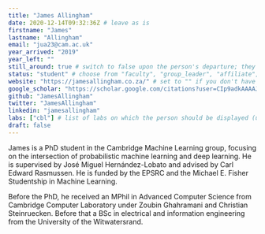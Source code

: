 ```yaml
---
title: "James Allingham"
date: 2020-12-14T09:32:36Z # leave as is
firstname: "James"
lastname: "Allingham"
email: "jua23@cam.ac.uk"
year_arrived: "2019"
year_left: ""
still_around: true # switch to false upon the person's departure; they will then appear as Alumnus
status: "student" # choose from "faculty", "group_leader", "affiliate", "postdoc", "student", "visitor", "support", "admin"
website: "https://jamesallingham.co.za/" # set to "" if you don't have one
google_scholar: "https://scholar.google.com/citations?user=CIp9adkAAAAJ&hl=en&oi=ao"
github: "JamesAllingham"
twitter: "JamesAllingham"
linkedin: "jamesallingham"
labs: ["cbl"] # list of labs on which the person should be displayed (use "cbl" to display on the main CBL website, and the PI's lastname (lowercase) for individual lab's websites, e.g. "hennequin")
draft: false
---
```


James is a PhD student in the Cambridge Machine Learning group, focusing on the intersection of probabilistic machine learning and deep learning. He is supervised by José Miguel Hernández-Lobato and advised by Carl Edward Rasmussen. He is funded by the EPSRC and the Michael E. Fisher Studentship in Machine Learning.

Before the PhD, he received an MPhil in Advanced Computer Science from Cambridge Computer Laboratory under Zoubin Ghahramani and Christian Steinruecken. Before that a BSc in electrical and information engineering from the University of the Witwatersrand. 
